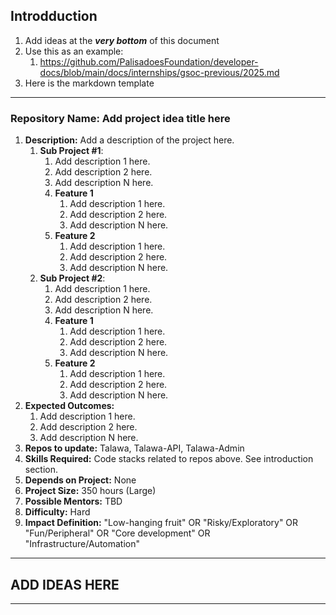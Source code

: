 
## Introdduction

1. Add ideas at the ***very bottom*** of this document
2. Use this as an example: 
   1. https://github.com/PalisadoesFoundation/developer-docs/blob/main/docs/internships/gsoc-previous/2025.md
3. Here is the markdown template

---

### Repository Name: Add project idea title here

1. **Description:** Add a description of the project here.
   1. **Sub Project #1**:
      1. Add description 1 here.
      1. Add description 2 here.
      1. Add description N here.
      1. **Feature 1**
         1. Add description 1 here.
         1. Add description 2 here.
         1. Add description N here.
      1. **Feature 2**
         1. Add description 1 here.
         1. Add description 2 here.
         1. Add description N here.
   1. **Sub Project #2**:
      1. Add description 1 here.
      1. Add description 2 here.
      1. Add description N here.
      1. **Feature 1**
         1. Add description 1 here.
         1. Add description 2 here.
         1. Add description N here.
      1. **Feature 2**
         1. Add description 1 here.
         1. Add description 2 here.
         1. Add description N here.
1. **Expected Outcomes:**
      1. Add description 1 here.
      1. Add description 2 here.
      1. Add description N here.
1. **Repos to update:** Talawa, Talawa-API, Talawa-Admin
1. **Skills Required:** Code stacks related to repos above. See introduction section.
1. **Depends on Project:** None
1. **Project Size:** 350 hours (Large)
2. **Possible Mentors:** TBD
3. **Difficulty:** Hard
4. **Impact Definition:** "Low-hanging fruit" OR "Risky/Exploratory" OR "Fun/Peripheral" OR "Core development" OR "Infrastructure/Automation"

---
## ADD IDEAS HERE
---
